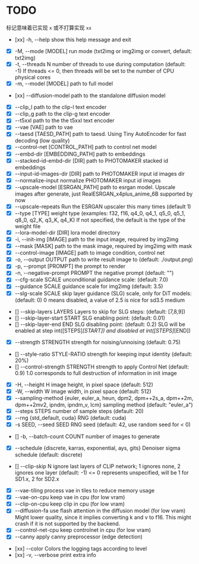 # TODO

标记意味着已实现 `x` 或不打算实现 `xx`

- [xx] -h, --help                         show this help message and exit
- [x] -M, --mode [MODEL]                 run mode (txt2img or img2img or convert, default: txt2img)
- [x] -t, --threads N                    number of threads to use during computation (default: -1)
                                     If threads <= 0, then threads will be set to the number of CPU physical cores
- [x] -m, --model [MODEL]                path to full model
- [xx] --diffusion-model                  path to the standalone diffusion model
- [x] --clip_l                           path to the clip-l text encoder
- [x] --clip_g                           path to the clip-g text encoder
- [x] --t5xxl                            path to the the t5xxl text encoder
- [x] --vae [VAE]                        path to vae
- [x] --taesd [TAESD_PATH]               path to taesd. Using Tiny AutoEncoder for fast decoding (low quality)
- [x] --control-net [CONTROL_PATH]       path to control net model
- [x] --embd-dir [EMBEDDING_PATH]        path to embeddings
- [x] --stacked-id-embd-dir [DIR]        path to PHOTOMAKER stacked id embeddings
- [x] --input-id-images-dir [DIR]        path to PHOTOMAKER input id images dir
- [x] --normalize-input                  normalize PHOTOMAKER input id images
- [x] --upscale-model [ESRGAN_PATH]      path to esrgan model. Upscale images after generate, just RealESRGAN_x4plus_anime_6B supported by now
- [x] --upscale-repeats                  Run the ESRGAN upscaler this many times (default 1)
- [x] --type [TYPE]                      weight type (examples: f32, f16, q4_0, q4_1, q5_0, q5_1, q8_0, q2_K, q3_K, q4_K)            If not specified, the default is the type of the weight file
- [x] --lora-model-dir [DIR]             lora model directory
- [x] -i, --init-img [IMAGE]             path to the input image, required by img2img
- [x] --mask [MASK]                      path to the mask image, required by img2img with mask
- [x] --control-image [IMAGE]            path to image condition, control net
- [x] -o, --output OUTPUT                path to write result image to (default: ./output.png)
- [x] -p, --prompt [PROMPT]              the prompt to render
- [x] -n, --negative-prompt PROMPT       the negative prompt (default: "")
- [x] --cfg-scale SCALE                  unconditional guidance scale: (default: 7.0)
- [x] --guidance SCALE                   guidance scale for img2img (default: 3.5)
- [x] --slg-scale SCALE                  skip layer guidance (SLG) scale, only for DiT models: (default: 0)
                                     0 means disabled, a value of 2.5 is nice for sd3.5 medium
- [] --skip-layers LAYERS               Layers to skip for SLG steps: (default: [7,8,9])
- [] --skip-layer-start START           SLG enabling point: (default: 0.01)
- [] --skip-layer-end END               SLG disabling point: (default: 0.2)
                                     SLG will be enabled at step int([STEPS]*[START]) and disabled at int([STEPS]*[END])
- [x] --strength STRENGTH                strength for noising/unnoising (default: 0.75)
- [] --style-ratio STYLE-RATIO          strength for keeping input identity (default: 20%)
- [] --control-strength STRENGTH        strength to apply Control Net (default: 0.9)
                                     1.0 corresponds to full destruction of information in init image
- [x] -H, --height H                     image height, in pixel space (default: 512)
- [x] -W, --width W                      image width, in pixel space (default: 512)
- [x] --sampling-method {euler, euler_a, heun, dpm2, dpm++2s_a, dpm++2m, dpm++2mv2, ipndm, ipndm_v, lcm}
                                     sampling method (default: "euler_a")
- [x] --steps  STEPS                     number of sample steps (default: 20)
- [x] --rng {std_default, cuda}          RNG (default: cuda)
- [x] -s SEED, --seed SEED               RNG seed (default: 42, use random seed for < 0)
- [] -b, --batch-count COUNT            number of images to generate
- [x] --schedule {discrete, karras, exponential, ays, gits} Denoiser sigma schedule (default: discrete)
- [] --clip-skip N                      ignore last layers of CLIP network; 1 ignores none, 2 ignores one layer (default: -1)
                                     <= 0 represents unspecified, will be 1 for SD1.x, 2 for SD2.x
- [x] --vae-tiling                       process vae in tiles to reduce memory usage
- [x] --vae-on-cpu                       keep vae in cpu (for low vram)
- [x] --clip-on-cpu                      keep clip in cpu (for low vram)
- [x] --diffusion-fa                     use flash attention in the diffusion model (for low vram)                                   Might lower quality, since it implies converting k and v to f16.
                                     This might crash if it is not supported by the backend.
- [x] --control-net-cpu                  keep controlnet in cpu (for low vram)
- [x] --canny                            apply canny preprocessor (edge detection)
- [xx] --color                            Colors the logging tags according to level
- [xx] -v, --verbose                      print extra info

